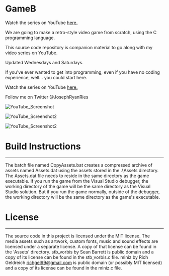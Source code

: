 # GameB

Watch the series on YouTube [here.](https://www.youtube.com/playlist?list=PLlaINRtydtNWuRfd4Ra3KeD6L9FP_tDE7)

We are going to make a retro-style video game from scratch, using the C programming language.
 
This source code repository is companion material to go along with my video series on YouTube.

Updated Wednesdays and Saturdays.

If you've ever wanted to get into programming, even if you have no coding experience, well... you could start here.

Watch the series on YouTube [here.](https://www.youtube.com/playlist?list=PLlaINRtydtNWuRfd4Ra3KeD6L9FP_tDE7)
 
Follow me on Twitter @JosephRyanRies
 
![YouTube_Screenshot](YoutubeScreenshot.png "YouTube_Screenshot")

![YouTube_Screenshot2](YoutubeScreenshot2.png "YouTube_Screenshot2")

![YouTube_Screenshot2](YoutubeScreenshot3.png "YouTube_Screenshot3")

# Build Instructions
--------------------
The batch file named CopyAssets.bat creates a compressed archive of assets named Assets.dat using the assets
stored in the .\Assets directory. The Assets.dat file needs to reside in the same directory as the game executable.
If you run the game from the Visual Studio debugger, the working directory of the game will be the same directory
as the Visual Studio solution. But if you run the game normally, outside of the debugger, the working directory
will be the same directory as the game's executable.

 
# License
----------
The source code in this project is licensed under the MIT license.
The media assets such as artwork, custom fonts, music and sound effects are licensed under a separate license.
A copy of that license can be found in the 'Assets' directory.
stb_vorbis by Sean Barrett is public domain and a copy of its license can be found in the stb_vorbis.c file.
miniz by Rich Geldreich <richgel99@gmail.com> is public domain (or possibly MIT licensed) and a copy of its license can be found in the miniz.c file.